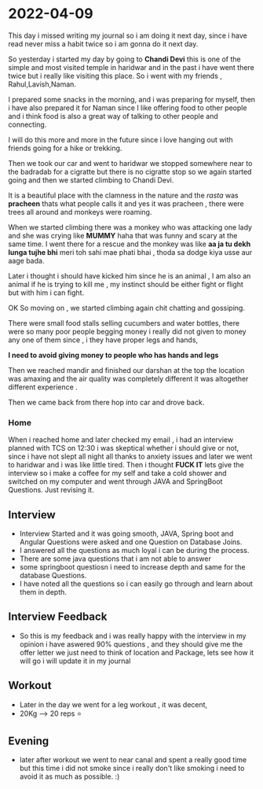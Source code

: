 # 2022-04-09


This day i missed writing my journal so i am doing it next day, since i have read never miss a habit twice so i am gonna do it next day. 

So yesterday i started my day by going to **Chandi Devi** this is one of the simple and most visited temple in haridwar and in the past i have went there twice but i really like visiting this place. So i went with my friends , Rahul,Lavish,Naman. 

I prepared some snacks in the morning, and i was preparing for myself, then i have also prepared it for Naman since I like offering food to other people and i think food is also a great way of talking to other people and connecting.

I will do this more and more in the future since i love hanging out with friends going for a hike or trekking. 

Then we took our car and went to haridwar we stopped somewhere near to the badradab for a cigratte but there is no cigratte stop so we again started going and then we started climbing to Chandi Devi.

It is a beautiful place with the clamness in the nature and the *rasta* was **pracheen** thats what people calls it and yes it was pracheen , there were trees all around and monkeys were roaming. 

When we started climbing there was a monkey who was attacking one lady and she was crying like **MUMMY** haha that was funny and scary at the same time. I went there for a rescue and the monkey was like **aa ja tu dekh lunga tujhe bhi** meri toh sahi mae phati bhai , thoda sa dodge kiya usse aur aage bada.

Later i thought i should have kicked him since he is an animal , I am also an animal if he is trying to kill me , my instinct should be either fight or flight but with him i can fight.

OK So moving on , we started climbing again chit chatting and gossiping. 

There were small food stalls selling cucumbers and water bottles, there were so many poor people begging money i really did not given to money any one of them since , i they have proper legs and hands,

**I need to avoid giving money to people who has hands and legs**

Then we reached mandir and finished our darshan at the top the location was amaxing and the air quality was completely different it was altogether different experience . 

Then we came back from there hop into car and drove back. 

### Home 
When i reached home and later checked my email , i had an interview planned with TCS on 12:30 i was skeptical whether i should give or not, since  i have not slept all night all thanks to anxiety issues and later we went to haridwar and i was like little tired. Then i thought **FUCK IT** lets give the interview so i make a coffee for my self and take a cold shower and switched on my computer and went through JAVA and SpringBoot Questions. Just revising it.

## Interview 
- Interview Started and it was going smooth, JAVA, Spring boot and Angular Questions were asked and one Question on Database Joins.
- I answered all the questions as much loyal i can be during the process.
- There are some java questions that i am not able to answer 
- some springboot questiosn i need to increase depth and same for the database Questions.
- I have noted all the questions so i can easily go through and learn about them in depth.

## Interview Feedback
- So this is my feedback and i was really happy with the interview in my opinion i have aswered 90% questions , and they should give me the offer letter we just need to think of location and Package, lets see how it will go i will update it in my journal

## Workout
- Later in the day we went for a leg workout , it was decent, 
- 20Kg --> 20 reps  :star:

## Evening 
- later after workout we went to near canal and spent a really good time but this time i did not smoke since i really don't like smoking i need to avoid it as much as possible. :) 


